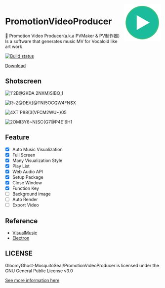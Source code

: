 <img src="https://raw.githubusercontent.com/GloomyGhost-MosquitoSeal/PromotionVideoProducer/master/img/logo.png" align="right" width=120 />

# PromotionVideoProducer

🐉 Promotion Video Producer(a.k.a PVMaker &amp; PV制作器) Is a software that generates music MV for Vocaloid like art work 

[![Build status](https://ci.appveyor.com/api/projects/status/arf6cgdb4v4o6to3?svg=true)](https://ci.appveyor.com/project/GloomyGhost-MosquitoCoil/promotionvideoproducer)

[Download](https://github.com/GloomyGhost-MosquitoSeal/PromotionVideoProducer/releases)

## Shotscreen

![1`2B@2$KD$A 2NXM)SIBQ_1](https://user-images.githubusercontent.com/12003087/59049517-c1e7cf80-88ba-11e9-8094-4cd7afaafbc6.png)

![R~Z@DE)({@TN)5OCQW4FN$X](https://user-images.githubusercontent.com/12003087/59049520-c3b19300-88ba-11e9-8b03-c98d6321b850.png)

![$4XT`P88(3(VFCM2W$U~}05](https://user-images.githubusercontent.com/12003087/59049539-ce6c2800-88ba-11e9-8475-92d90f409bbd.png)

![2OMI3Y6~N}SC{G7@P4E`6H1](https://user-images.githubusercontent.com/12003087/59049543-d035eb80-88ba-11e9-98ed-42c5d0198c18.png)

## Feature

- [x] Auto Music Visualization
- [x] Full Screen
- [x] Many Visualization Style
- [x] Play List
- [x] Web Audio API
- [x] Setup Package
- [x] Close Window
- [x] Function Key
- [ ] Background image
- [ ] Auto Render
- [ ] Export Video

## Reference
- [VisualMusic](https://github.com/surunzi/VisualMusic)
- [Electron](https://electronjs.org/)


## LICENSE

GloomyGhost-MosquitoSeal/PromotionVideoProducer is licensed under the GNU General Public License v3.0

[See more information here](<https://github.com/GloomyGhost-MosquitoSeal/PromotionVideoProducer/blob/master/LICENSE>)

